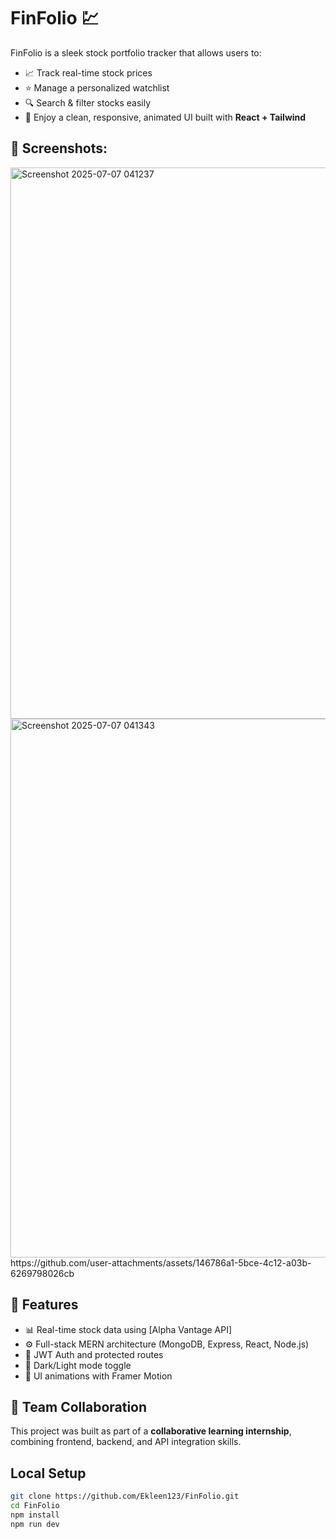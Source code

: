# FinFolio 💹


FinFolio is a sleek stock portfolio tracker that allows users to:
- 📈 Track real-time stock prices
- ⭐ Manage a personalized watchlist
- 🔍 Search & filter stocks easily
- 🎨 Enjoy a clean, responsive, animated UI built with **React + Tailwind**

## 📸 Screenshots:
<img width="1914" height="882" alt="Screenshot 2025-07-07 041237" src="https://github.com/user-attachments/assets/43b5c9d1-9220-479b-ae10-22e8f6969703" />
<img width="1899" height="862" alt="Screenshot 2025-07-07 041343" src="https://github.com/user-attachments/assets/425020ad-3fa1-4add-9bd1-cc473158e44a" />
https://github.com/user-attachments/assets/146786a1-5bce-4c12-a03b-6269798026cb

## 🚀 Features

- 📊 Real-time stock data using [Alpha Vantage API]
- ⚙️ Full-stack MERN architecture (MongoDB, Express, React, Node.js)
- 🔐 JWT Auth and protected routes
- 🌙 Dark/Light mode toggle
- 🎨 UI animations with Framer Motion

## 🤝 Team Collaboration

This project was built as part of a **collaborative learning internship**, combining frontend, backend, and API integration skills.

## Local Setup

```bash
git clone https://github.com/Ekleen123/FinFolio.git
cd FinFolio
npm install
npm run dev




